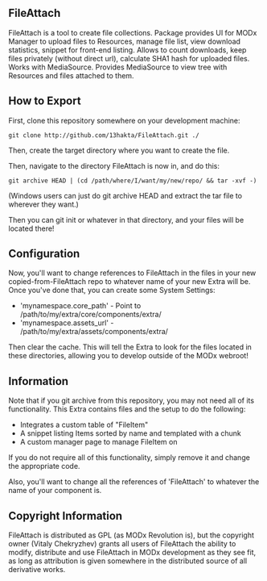 ## FileAttach

FileAttach is a tool to create file collections.
Package provides UI for MODx Manager to upload files to Resources,
manage file list, view download statistics, snippet for front-end listing.
Allows to count downloads, keep files privately (without direct url),
calculate SHA1 hash for uploaded files. Works with MediaSource.
Provides MediaSource to view tree with Resources and files attached to them.

## How to Export

First, clone this repository somewhere on your development machine:

`git clone http://github.com/13hakta/FileAttach.git ./`

Then, create the target directory where you want to create the file.

Then, navigate to the directory FileAttach is now in, and do this:

`git archive HEAD | (cd /path/where/I/want/my/new/repo/ && tar -xvf -)`

(Windows users can just do git archive HEAD and extract the tar file to wherever
they want.)

Then you can git init or whatever in that directory, and your files will be located
there!

## Configuration

Now, you'll want to change references to FileAttach in the files in your
new copied-from-FileAttach repo to whatever name of your new Extra will be. Once
you've done that, you can create some System Settings:

- 'mynamespace.core_path' - Point to /path/to/my/extra/core/components/extra/
- 'mynamespace.assets_url' - /path/to/my/extra/assets/components/extra/

Then clear the cache. This will tell the Extra to look for the files located
in these directories, allowing you to develop outside of the MODx webroot!

## Information

Note that if you git archive from this repository, you may not need all of its
functionality. This Extra contains files and the setup to do the following:

- Integrates a custom table of "FileItem"
- A snippet listing Items sorted by name and templated with a chunk
- A custom manager page to manage FileItem on

If you do not require all of this functionality, simply remove it and change the
appropriate code.

Also, you'll want to change all the references of 'FileAttach' to whatever the
name of your component is.

## Copyright Information

FileAttach is distributed as GPL (as MODx Revolution is), but the copyright owner
(Vitaly Chekryzhev) grants all users of FileAttach the ability to modify, distribute
and use FileAttach in MODx development as they see fit, as long as attribution
is given somewhere in the distributed source of all derivative works.